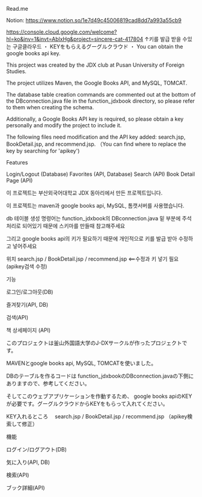 Read.me

Notion: https://www.notion.so/1e7d49c45006819cad8dd7a993a55cb9

https://console.cloud.google.com/welcome?hl=ko&inv=1&invt=AblxHg&project=sincere-cat-417804
↑키를 발급 받을 수있는 구글클라우드 ・ KEYをもらえるグーグルクラウド ・ You can obtain the google books api key.



This project was created by the JDX club at Pusan University of Foreign Studies.

The project utilizes Maven, the Google Books API, and MySQL, TOMCAT.

The database table creation commands are commented out at the bottom of the DBconnection.java file in the function_jdxbook directory, so please refer to them when creating the schema.

Additionally, a Google Books API key is required, so please obtain a key personally and modify the project to include it.

The following files need modification and the API key added: search.jsp, BookDetail.jsp, and recommend.jsp.  （You can find where to replace the key by searching for 'apikey')

Features


Login/Logout (Database)
Favorites (API, Database)
Search (API)
Book Detail Page (API)



이 프로젝트는 부산외국어대학교 JDX 동아리에서 만든 프로젝트입니다.

이 프로젝트는 maven과 google books api, MySQL, 톰캣서버를 사용했습니다. 

db 테이블 생성 명령어는 function_jdxbook의 DBconnection.java 밑 부분에 주석처리로 되어있기 때문에 스키마를 만들때 참고해주세요

그리고 google books api의 키가 필요하기 때문에 개인적으로 키를 발급 받아 수정하고 넣어주세요

위치 search.jsp / BookDetail.jsp / recommend.jsp <==수정과 키 넣기 필요  (apikey검색 수정)

기능

로그인/로그아웃(DB)

즐겨찾기(API, DB)

검색(API)

책 상세페이지 (API)



このプロジェクトは釜山外国語大学のJ-DXサークルが作ったプロジェクトです。

MAVENとgoogle books api, MySQL, TOMCATを使いました。

DBのテーブルを作るコードは function_jdxbookのDBconnection.javaの下側にありますので、参考してください。

そしてこのウェブアプリケーションを作動するため、 google books apiのKEYが必要です。グーグルクラウドからKEYをもらって入れてください。

KEY入れるところ　 search.jsp / BookDetail.jsp / recommend.jsp     （apikey検索して修正）


機能

ログイン/ログアウト(DB)

気に入り(API, DB)

検索(API)

ブック詳細(API)
